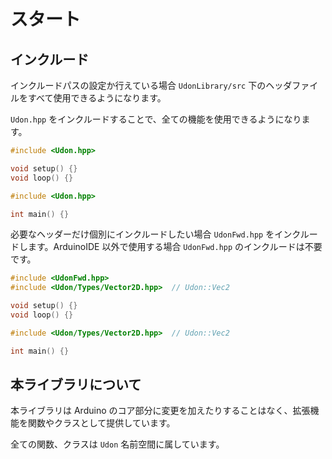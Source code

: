 # スタート

## インクルード

インクルードパスの設定か行えている場合 `UdonLibrary/src` 下のヘッダファイルをすべて使用できるようになります。

`Udon.hpp` をインクルードすることで、全ての機能を使用できるようになります。

```cpp
#include <Udon.hpp>

void setup() {}
void loop() {}
```

```cpp
#include <Udon.hpp>

int main() {}
```

必要なヘッダーだけ個別にインクルードしたい場合 `UdonFwd.hpp` をインクルードします。ArduinoIDE 以外で使用する場合 `UdonFwd.hpp` のインクルードは不要です。

```cpp
#include <UdonFwd.hpp>
#include <Udon/Types/Vector2D.hpp>  // Udon::Vec2

void setup() {}
void loop() {}
```

```cpp
#include <Udon/Types/Vector2D.hpp>  // Udon::Vec2

int main() {}
```

## 本ライブラリについて

本ライブラリは Arduino のコア部分に変更を加えたりすることはなく、拡張機能を関数やクラスとして提供しています。

全ての関数、クラスは `Udon` 名前空間に属しています。
